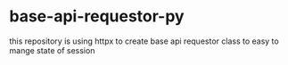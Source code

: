 # base-api-requestor-py
this repository is using httpx to create base api requestor class to easy to mange state of session
